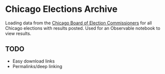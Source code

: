 # Chicago Elections Archive

Loading data from the [Chicago Board of Election Commissioners](https://chicagoelections.gov) for all Chicago elections with results posted. Used for an Observable notebook to view results.

## TODO

- Easy download links
- Permalinks/deep linking
